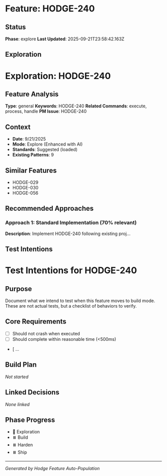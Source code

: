 # Feature: HODGE-240

## Status
**Phase**: explore
**Last Updated**: 2025-09-21T23:58:42.163Z

## Exploration
# Exploration: HODGE-240

## Feature Analysis
**Type**: general
**Keywords**: HODGE-240
**Related Commands**: execute, process, handle
**PM Issue**: HODGE-240

## Context
- **Date**: 9/21/2025
- **Mode**: Explore (Enhanced with AI)
- **Standards**: Suggested (loaded)
- **Existing Patterns**: 9


## Similar Features
- HODGE-029
- HODGE-030
- HODGE-056




## Recommended Approaches


### Approach 1: Standard Implementation (70% relevant)
**Description**: Implement HODGE-240 following existing proj...

## Test Intentions
# Test Intentions for HODGE-240

## Purpose
Document what we intend to test when this feature moves to build mode.
These are not actual tests, but a checklist of behaviors to verify.

## Core Requirements
- [ ] Should not crash when executed
- [ ] Should complete within reasonable time (<500ms)
- [ ...

## Build Plan
_Not started_

## Linked Decisions
_None linked_




## Phase Progress
- 🔄 Exploration
- ⏸️ Build
- ⏸️ Harden
- ⏸️ Ship

---
_Generated by Hodge Feature Auto-Population_

